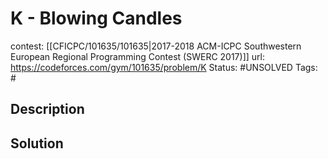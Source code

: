 # K - Blowing Candles

contest: [[CFICPC/101635/101635|2017-2018 ACM-ICPC Southwestern European Regional Programming Contest (SWERC 2017)]]
url: https://codeforces.com/gym/101635/problem/K
Status: #UNSOLVED
Tags: #

## Description

## Solution

